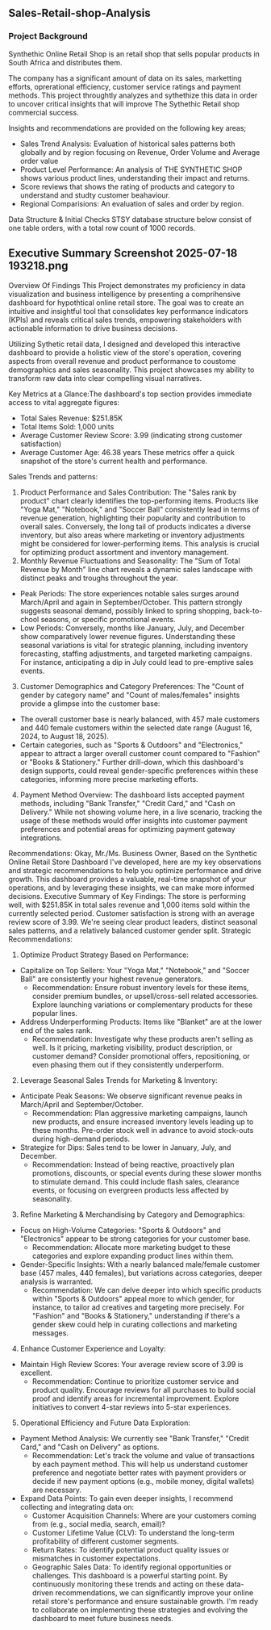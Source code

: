 ## Sales-Retail-shop-Analysis 
  ### Project Background
  Synthethic Online Retail Shop is an retail shop that sells popular products in South Africa and distributes them.

  The company has a significant amount of data on its sales, marketting efforts, oprerational efficiency, customer service ratings and payment methods. This project throughtly analyzes and sythethize this data in order to uncover critical insights that will improve The Sythethic Retail shop commercial success.

Insights and recommendations are provided on the following key areas;
* Sales Trend Analysis: Evaluation of historical sales patterns both globally and by region focusing on Revenue, Order Volume and Average order value
* Product Level  Performance: An analysis of THE SYNTHETIC SHOP shows various product lines, understanding their impact and returns.
* Score reviews that shows the rating of products and category to understand and studty customer beahaviour.
* Regional Comparisions: An evaluation of sales and order by region.


Data Structure & Initial Checks
STSY database structure below consist of one table orders, with a total row count of 1000
records.


## Executive Summary Screenshot 2025-07-18 193218.png
Overview Of Findings
This Project demonstrates my proficiency in data visualization and business intelligence by presenting a comprihensive dashboard for hypothtical online retail store. The goal was to create an intuitive and insightful tool that consolidates key performance indicators (KPIs) and reveals critical sales trends, empowering stakeholders with actionable information to drive business decisions.

Utilizing Sythetic retail data, I designed and developed this interactive dashboard to provide a holistic view of the store's operation, covering aspects from overall revenue and product performance to coustome demographics and sales seasonality. This project showcases my ability to transform raw data into clear compelling visual narratives.

Key Metrics at a Glance:The dashboard's top section provides immediate access to vital aggregate figures:
 * Total Sales Revenue: $251.85K
 * Total Items Sold: 1,000 units
 * Average Customer Review Score: 3.99 (indicating strong customer satisfaction)
 * Average Customer Age: 46.38 years
These metrics offer a quick snapshot of the store's current health and performance.




Sales Trends and patterns:
1. Product Performance and Sales Contribution:
The "Sales rank by product" chart clearly identifies the top-performing items. Products like "Yoga Mat," "Notebook," and "Soccer Ball" consistently lead in terms of revenue generation, highlighting their popularity and contribution to overall sales. Conversely, the long tail of products indicates a diverse inventory, but also areas where marketing or inventory adjustments might be considered for lower-performing items. This analysis is crucial for optimizing product assortment and inventory management.
2. Monthly Revenue Fluctuations and Seasonality:
The "Sum of Total Revenue by Month" line chart reveals a dynamic sales landscape with distinct peaks and troughs throughout the year.
 * Peak Periods: The store experiences notable sales surges around March/April and again in September/October. This pattern strongly suggests seasonal demand, possibly linked to spring shopping, back-to-chool seasons, or specific promotional events.
 * Low Periods: Conversely, months like January, July, and December show comparatively lower revenue figures. Understanding these seasonal variations is vital for strategic planning, including inventory forecasting, staffing adjustments, and targeted marketing campaigns. For instance, anticipating a dip in July could lead to pre-emptive sales events.
3. Customer Demographics and Category Preferences:
The "Count of gender by category name" and "Count of males/females" insights provide a glimpse into the customer base:
 * The overall customer base is nearly balanced, with 457 male customers and 440 female customers within the selected date range (August 16, 2024, to August 18, 2025).
 * Certain categories, such as "Sports & Outdoors" and "Electronics," appear to attract a larger overall customer count compared to "Fashion" or "Books & Stationery." Further drill-down, which this dashboard's design supports, could reveal gender-specific preferences within these categories, informing more precise marketing efforts.
4. Payment Method Overview:
The dashboard lists accepted payment methods, including "Bank Transfer," "Credit Card," and "Cash on Delivery." While not showing volume here, in a live scenario, tracking the usage of these methods would offer insights into customer payment preferences and potential areas for optimizing payment gateway integrations.


Recommendations:
Okay, Mr./Ms. Business Owner,
Based on the Synthetic Online Retail Store Dashboard I've developed, here are my key observations and strategic recommendations to help you optimize performance and drive growth. This dashboard provides a valuable, real-time snapshot of your operations, and by leveraging these insights, we can make more informed decisions.
Executive Summary of Key Findings:
The store is performing well, with $251.85K in total sales revenue and 1,000 items sold within the currently selected period. Customer satisfaction is strong with an average review score of 3.99. We're seeing clear product leaders, distinct seasonal sales patterns, and a relatively balanced customer gender split.
Strategic Recommendations:
1. Optimize Product Strategy Based on Performance:
 * Capitalize on Top Sellers: Your "Yoga Mat," "Notebook," and "Soccer Ball" are consistently your highest revenue generators.
   * Recommendation: Ensure robust inventory levels for these items, consider premium bundles, or upsell/cross-sell related accessories. Explore launching variations or complementary products for these popular lines.
 * Address Underperforming Products: Items like "Blanket" are at the lower end of the sales rank.
   * Recommendation: Investigate why these products aren't selling as well. Is it pricing, marketing visibility, product description, or customer demand? Consider promotional offers, repositioning, or even phasing them out if they consistently underperform.
2. Leverage Seasonal Sales Trends for Marketing & Inventory:
 * Anticipate Peak Seasons: We observe significant revenue peaks in March/April and September/October.
   * Recommendation: Plan aggressive marketing campaigns, launch new products, and ensure increased inventory levels leading up to these months. Pre-order stock well in advance to avoid stock-outs during high-demand periods.
 * Strategize for Dips: Sales tend to be lower in January, July, and December.
   * Recommendation: Instead of being reactive, proactively plan promotions, discounts, or special events during these slower months to stimulate demand. This could include flash sales, clearance events, or focusing on evergreen products less affected by seasonality.
3. Refine Marketing & Merchandising by Category and Demographics:
 * Focus on High-Volume Categories: "Sports & Outdoors" and "Electronics" appear to be strong categories for your customer base.
   * Recommendation: Allocate more marketing budget to these categories and explore expanding product lines within them.
 * Gender-Specific Insights: With a nearly balanced male/female customer base (457 males, 440 females), but variations across categories, deeper analysis is warranted.
   * Recommendation: We can delve deeper into which specific products within "Sports & Outdoors" appeal more to which gender, for instance, to tailor ad creatives and targeting more precisely. For "Fashion" and "Books & Stationery," understanding if there's a gender skew could help in curating collections and marketing messages.
4. Enhance Customer Experience and Loyalty:
 * Maintain High Review Scores: Your average review score of 3.99 is excellent.
   * Recommendation: Continue to prioritize customer service and product quality. Encourage reviews for all purchases to build social proof and identify areas for incremental improvement. Explore initiatives to convert 4-star reviews into 5-star experiences.
5. Operational Efficiency and Future Data Exploration:
 * Payment Method Analysis: We currently see "Bank Transfer," "Credit Card," and "Cash on Delivery" as options.
   * Recommendation: Let's track the volume and value of transactions by each payment method. This will help us understand customer preference and negotiate better rates with payment providers or decide if new payment options (e.g., mobile money, digital wallets) are necessary.
 * Expand Data Points: To gain even deeper insights, I recommend collecting and integrating data on:
   * Customer Acquisition Channels: Where are your customers coming from (e.g., social media, search, email)?
   * Customer Lifetime Value (CLV): To understand the long-term profitability of different customer segments.
   * Return Rates: To identify potential product quality issues or mismatches in customer expectations.
   * Geographic Sales Data: To identify regional opportunities or challenges.
This dashboard is a powerful starting point. By continuously monitoring these trends and acting on these data-driven recommendations, we can significantly improve your online retail store's performance and ensure sustainable growth. I'm ready to collaborate on implementing these strategies and evolving the dashboard to meet future business needs.
